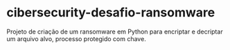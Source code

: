 # cibersecurity-desafio-ransomware

Projeto de criação de um ransomware em Python para encriptar e decriptar um arquivo alvo, processo protegido com chave.

